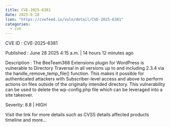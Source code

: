 ```yaml
--- 
title: CVE-2025-6381
date: 2025-6-28
lien: "https://cvefeed.io/vuln/detail/CVE-2025-6381"
categories:
  - cve
---
```


CVE ID : CVE-2025-6381

Published :  June 28
2025
4:15 a.m. | 14 hours
12 minutes ago

Description : The BeeTeam368 Extensions plugin for WordPress is vulnerable to Directory Traversal in all versions up to
and including
2.3.4 via the handle_remove_temp_file() function. This makes it possible for authenticated attackers
with Subscriber-level access and above
to perform actions on files outside of the originally intended directory. This vulnerability can be used to delete the wp-config.php file
which can be leveraged into a site takeover.

Severity: 8.8 | HIGH

Visit the link for more details
such as CVSS details
affected products
timeline
and more...
